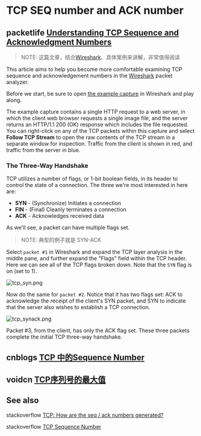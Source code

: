 # TCP SEQ number and ACK number



## packetlife [Understanding TCP Sequence and Acknowledgment Numbers](https://packetlife.net/blog/2010/jun/7/understanding-tcp-sequence-acknowledgment-numbers/)

> NOTE: 这篇文章，结合[Wireshark](http://www.wireshark.org/)、具体案例来讲解，非常值得阅读

This article aims to help you become more comfortable examining TCP sequence and acknowledgement numbers in the [Wireshark](http://www.wireshark.org/) packet analyzer.

Before we start, be sure to open [the example capture](https://packetlife.net/media/blog/attachments/424/TCP_example.cap) in Wireshark and play along.

The example capture contains a single HTTP request to a web server, in which the client web browser requests a single image file, and the server returns an HTTP/1.1 200 (OK) response which includes the file requested. You can right-click on any of the TCP packets within this capture and select **Follow TCP Stream** to open the raw contents of the TCP stream in a separate window for inspection. Traffic from the client is shown in red, and traffic from the server in blue.

### The Three-Way Handshake

TCP utilizes a number of flags, or 1-bit boolean fields, in its header to control the state of a connection. The three we're most interested in here are:

- **SYN** - (Synchronize) Initiates a connection
- **FIN** - (Final) Cleanly terminates a connection
- **ACK** - Acknowledges received data

As we'll see, a packet can have multiple flags set.

> NOTE: 典型的例子就是 SYN-ACK

Select `packet #1` in Wireshark and expand the TCP layer analysis in the middle pane, and further expand the "Flags" field within the TCP header. Here we can see all of the TCP flags broken down. Note that the `SYN` flag is on (set to 1).

![tcp_syn.png](https://packetlife.net/media/blog/attachments/426/tcp_syn.png)

Now do the same for `packet #2`. Notice that it has two flags set: ACK to acknowledge the receipt of the client's SYN packet, and SYN to indicate that the server also wishes to establish a TCP connection.

![tcp_synack.png](https://packetlife.net/media/blog/attachments/427/tcp_synack.png)

Packet #3, from the client, has only the ACK flag set. These three packets complete the initial TCP three-way handshake.



## cnblogs [TCP 中的Sequence Number](https://www.cnblogs.com/JenningsMao/p/9487252.html)



## voidcn [TCP序列号的最大值](http://www.voidcn.com/article/p-gccvxxfz-byo.html)





## See also

stackoverflow [TCP: How are the seq / ack numbers generated?](https://stackoverflow.com/questions/692880/tcp-how-are-the-seq-ack-numbers-generated)

stackoverflow [TCP Sequence Number](https://stackoverflow.com/questions/10452855/tcp-sequence-number)